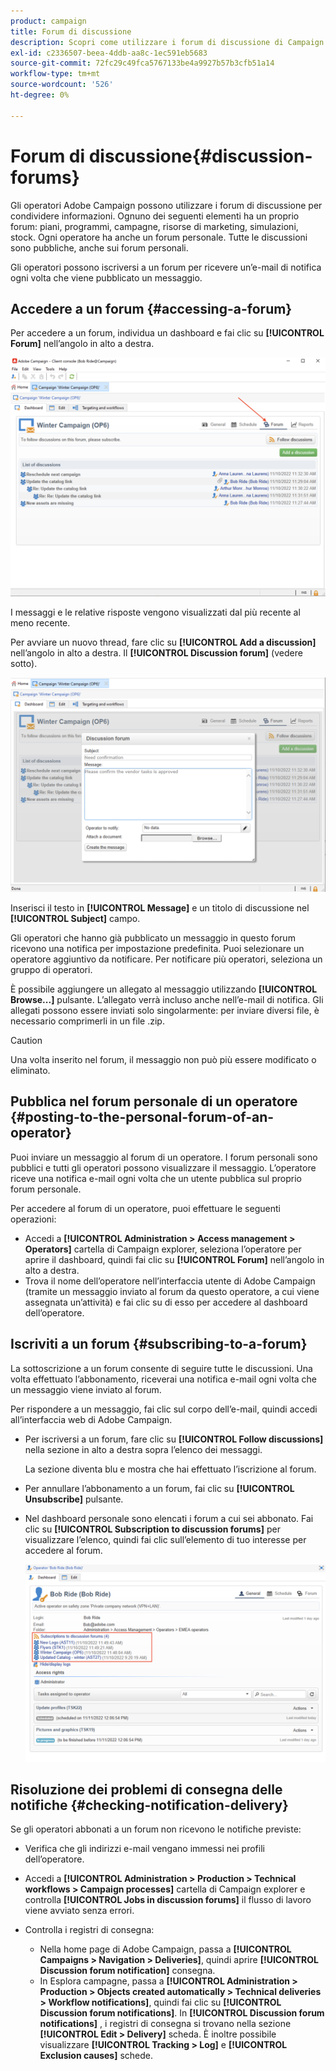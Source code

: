 ```yaml
---
product: campaign
title: Forum di discussione
description: Scopri come utilizzare i forum di discussione di Campaign
exl-id: c2336507-beea-4ddb-aa8c-1ec591eb5683
source-git-commit: 72fc29c49fca5767133be4a9927b57b3cfb51a14
workflow-type: tm+mt
source-wordcount: '526'
ht-degree: 0%

---
```


# Forum di discussione{#discussion-forums}

Gli operatori Adobe Campaign possono utilizzare i forum di discussione per condividere informazioni. Ognuno dei seguenti elementi ha un proprio forum: piani, programmi, campagne, risorse di marketing, simulazioni, stock. Ogni operatore ha anche un forum personale. Tutte le discussioni sono pubbliche, anche sui forum personali.

Gli operatori possono iscriversi a un forum per ricevere un’e-mail di notifica ogni volta che viene pubblicato un messaggio.

## Accedere a un forum {#accessing-a-forum}

Per accedere a un forum, individua un dashboard e fai clic su **[!UICONTROL Forum]** nell’angolo in alto a destra.

![](assets/mrm-forum-icon.png)

I messaggi e le relative risposte vengono visualizzati dal più recente al meno recente.

Per avviare un nuovo thread, fare clic su **[!UICONTROL Add a discussion]** nell’angolo in alto a destra. Il **[!UICONTROL Discussion forum]** (vedere sotto).

![](assets/mrm-forum-new-thread.png)


Inserisci il testo in **[!UICONTROL Message]** e un titolo di discussione nel **[!UICONTROL Subject]** campo.

Gli operatori che hanno già pubblicato un messaggio in questo forum ricevono una notifica per impostazione predefinita. Puoi selezionare un operatore aggiuntivo da notificare. Per notificare più operatori, seleziona un gruppo di operatori.

È possibile aggiungere un allegato al messaggio utilizzando  **[!UICONTROL Browse...]** pulsante. L’allegato verrà incluso anche nell’e-mail di notifica. Gli allegati possono essere inviati solo singolarmente: per inviare diversi file, è necessario comprimerli in un file .zip.

>[!CAUTION]
>
>Una volta inserito nel forum, il messaggio non può più essere modificato o eliminato.

## Pubblica nel forum personale di un operatore {#posting-to-the-personal-forum-of-an-operator}

Puoi inviare un messaggio al forum di un operatore. I forum personali sono pubblici e tutti gli operatori possono visualizzare il messaggio. L’operatore riceve una notifica e-mail ogni volta che un utente pubblica sul proprio forum personale.

Per accedere al forum di un operatore, puoi effettuare le seguenti operazioni:

* Accedi a **[!UICONTROL Administration > Access management > Operators]** cartella di Campaign explorer, seleziona l’operatore per aprire il dashboard, quindi fai clic su **[!UICONTROL Forum]** nell’angolo in alto a destra.
* Trova il nome dell’operatore nell’interfaccia utente di Adobe Campaign (tramite un messaggio inviato al forum da questo operatore, a cui viene assegnata un’attività) e fai clic su di esso per accedere al dashboard dell’operatore.

## Iscriviti a un forum {#subscribing-to-a-forum}

La sottoscrizione a un forum consente di seguire tutte le discussioni. Una volta effettuato l’abbonamento, riceverai una notifica e-mail ogni volta che un messaggio viene inviato al forum.

Per rispondere a un messaggio, fai clic sul corpo dell’e-mail, quindi accedi all’interfaccia web di Adobe Campaign.

* Per iscriversi a un forum, fare clic su **[!UICONTROL Follow discussions]** nella sezione in alto a destra sopra l’elenco dei messaggi.

   La sezione diventa blu e mostra che hai effettuato l’iscrizione al forum.

* Per annullare l’abbonamento a un forum, fai clic su **[!UICONTROL Unsubscribe]** pulsante.

* Nel dashboard personale sono elencati i forum a cui sei abbonato. Fai clic su **[!UICONTROL Subscription to discussion forums]** per visualizzare l’elenco, quindi fai clic sull’elemento di tuo interesse per accedere al forum.

   ![](assets/forum-subscribed.png)


## Risoluzione dei problemi di consegna delle notifiche {#checking-notification-delivery}

Se gli operatori abbonati a un forum non ricevono le notifiche previste:

* Verifica che gli indirizzi e-mail vengano immessi nei profili dell’operatore.
* Accedi a **[!UICONTROL Administration > Production > Technical workflows > Campaign processes]** cartella di Campaign explorer e controlla **[!UICONTROL Jobs in discussion forums]** il flusso di lavoro viene avviato senza errori.
* Controlla i registri di consegna:

   * Nella home page di Adobe Campaign, passa a **[!UICONTROL Campaigns > Navigation > Deliveries]**, quindi aprire **[!UICONTROL Discussion forum notification]** consegna.
   * In Esplora campagne, passa a **[!UICONTROL Administration > Production > Objects created automatically > Technical deliveries > Workflow notifications]**, quindi fai clic su **[!UICONTROL Discussion forum notifications]**.
   In **[!UICONTROL Discussion forum notifications]** , i registri di consegna si trovano nella sezione **[!UICONTROL Edit > Delivery]** scheda. È inoltre possibile visualizzare **[!UICONTROL Tracking > Log]** e **[!UICONTROL Exclusion causes]** schede.
